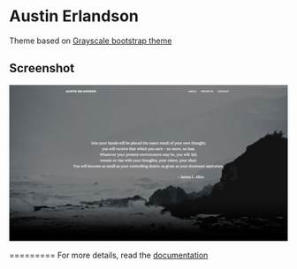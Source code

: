 Austin Erlandson
=========================

Theme based on [Grayscale bootstrap theme](http://ironsummitmedia.github.io/startbootstrap-grayscale/)

## Screenshot
![screenshot](https://raw.githubusercontent.com/erlandsona/AE_portfolio/master/screenshot.png)

=========
For more details, read the [documentation](http://jekyllrb.com/)
